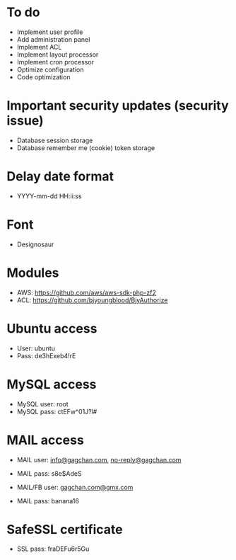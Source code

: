 To do
================================================================================
- Implement user profile
- Add administration panel
- Implement ACL
- Implement layout processor
- Implement cron processor
- Optimize configuration
- Code optimization

Important security updates (security issue)
================================================================================
- Database session storage
- Database remember me (cookie) token storage

Delay date format
================================================================================
- YYYY-mm-dd HH:ii:ss

Font
================================================================================
- Designosaur

Modules
================================================================================
- AWS: https://github.com/aws/aws-sdk-php-zf2
- ACL: https://github.com/bjyoungblood/BjyAuthorize

Ubuntu access
================================================================================
- User: ubuntu
- Pass: de3hExeb4!rE

MySQL access
================================================================================
- MySQL user: root
- MySQL pass: ctEFw^01J?l#

MAIL access
================================================================================
- MAIL user: info@gagchan.com, no-reply@gagchan.com
- MAIL pass: s8e$AdeS

- MAIL/FB user: gagchan.com@gmx.com
- MAIL pass: banana16


SafeSSL certificate
================================================================================
- SSL pass: fraDEFu6r5Gu
